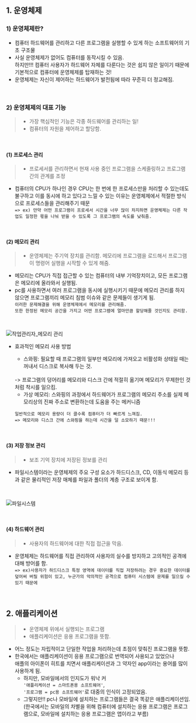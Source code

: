 ## 1. 운영체제

### 1) 운영체제란?

 - 컴퓨터 하드웨어를 관리하고 다른 프로그램을 실행할 수 있게 하는 소프트웨어의 기초 구조물
 - 사실 운영체제가 없어도 컴퓨터를 동작시킬 수 있음.
<br> 하지만!!! 컴퓨터 사용자가 하드웨어 자체를 다룬다는 것은 쉽지 않은 일이기 때문에 기본적으로 컴퓨터에 운영체제를 탑재하는 것!
- 운영체제는 자신이 제어하는 하드웨어가 발전됨에 따라 꾸준히 더 정교해짐.

<br>

### 2) 운영체제의 대표 기능
 > - 가장 핵심적인 기능은 각종 하드웨어를 관리하는 일! <br>
 > - 컴퓨터의 자원을 제어하고 할당함.

<br>

#### (1) 프로세스 관리
> - 프로세서를 관리하면서 현재 사용 중인 프로그램을 스케줄링하고 프로그램 간의 관계를 조정
- 컴퓨터의 CPU가 하나인 경우 CPU는 한 번에 한 프로세스만을 처리할 수 있는데도 불구하고 이를 동시에 하고 있다고 느낄 수 있는 이유는 운영체제에서 적절한 방식으로 프로세스들을 관리해주기 때문
<br>`=> ex) 만약 어떤 프로그램이 프로세서 시간을 너무 많이 차지하면 운영체제는 다른 작업도 일정한 몫을 나눠 받을 수 있도록 그 프로그램의 속도를 낮춰줌.`

<br>

#### (2) 메모리 관리
> - 운영체제는 주기억 장치를 관리함. 메모리에 프로그램을 로드해서 프로그램이 명령어 실행을 시작할 수 있게 해줌.
- 메모리는 CPU가 직접 접근할 수 있는 컴퓨터의 내부 기억장치이고, 모든 프로그램은 메모리에 올라와서 실행됨.
- pc를 사용하면서 여러 프로그램을 동시에 실행시키기 때문에 메모리 관리를 하지 않으면 프로그램끼리 메모리 침범 이슈와 같은 문제들이 생기게 됨.<br>
`이러한 문제해결을 위해 운영체제에서 메모리를 관리해줌.`<br> `또한 한정된 메모리 공간을 가지고 어떤 프로그램에 얼마만큼 할당해줄 것인지도 관리함.`
<br>

![작업관리자_메모리 관리](https://user-images.githubusercontent.com/107025988/183540358-1ac0dd89-fee9-4084-87fb-063ce563209c.png)

- 효과적인 메모리 사용 방법
  - 스와핑: 필요할 때 프로그램의 일부만 메모리에 가져오고 비활성화 상태일 때는 꺼내서 디스크로 복사해 두는 것.
  <br>
   -> 프로그램의 덩어리를 메모리와 디스크 간에 적절히 옮기며 메모리가 무제한인 것처럼 착시를 일으킴.<br>

  - 가상 메모리: 스와핑의 과정에서 하드웨어가 프로그램의 메모리 주소를 실제 메모리상의 진짜 주소로 변환하는데 도움을 주는 메커니즘<br>

  `일반적으로 메모리 용량이 더 클수록 컴퓨터가 더 빠르게 느껴짐.` <br>`=> 메모리와 디스크 간에 스와핑을 하는데 시간을 덜 소모하기 때문!!!`

<br>

#### (3) 저장 정보 관리
> - 보조 기억 장치에 저장된 정보를 관리
- 파일시스템이라는 운영체제의 주요 구성 요소가 하드디스크, CD, 이동식 메모리 등과 같은 물리적인 저장 매체를 파일과 폴더의 계층 구조로 보이게 함.
<br>

![파일시스템](https://user-images.githubusercontent.com/107025988/183540401-0566416d-28c3-43d4-b3a4-26dffd1b42d9.png)

<br>

#### (4) 하드웨어 관리
> - 사용자의 하드웨어에 대한 직접 접근을 막음.
- 운영체제는 하드웨어를 직접 관리하여 사용자의 실수를 방지하고 고의적인 공격에 대해 방어를 함.<br>
`=> ex)사용자가 하드디스크 특정 영역에 데이터를 직접 저장하려는 경우 중요한 데이터를 덮어써 버릴 위험이 있고, 누군가의 악의적인 공격으로 컴퓨터 시스템에 문제를 일으킬 수 있기 때문에`

<br>


## 2. 애플리케이션
> - 운영체제 위에서 실행되는 프로그램
> - 애플리케이션은 응용 프로그램을 뜻함. 
- 어느 정도는 자립적이고 단일한 작업을 처리하는데 초점이 맞춰진 프로그램을 뜻함.
 - 한국에서는 애플리케이션이 응용 프로그램으로 번역되어 사용되고 있었으나<br> 애플의 아이폰이 히트를 치면서 애플리케이션과 그 약자인 app이라는 용어를 많이 사용하게 됨.
   - 하지만, 모바일에서의 인지도가 워낙 커 <br>`'애플리케이션 = 스마트폰용 소프트웨어'`,<br> `'프로그램 = pc용 소프트웨어'`로 대중의 인식이 고정되었음. 
   - 그렇지만!! pc나 모바일에 설치하는 프로그램들은 결국 똑같은 애플리케이션임.<br>
(한국에서는 모바일의 차별을 위해 컴퓨터에 설치하는 응용 프로그램은 프로그램으로, 모바일에 설치하는 응용 프로그램은 앱이라고 부름)




